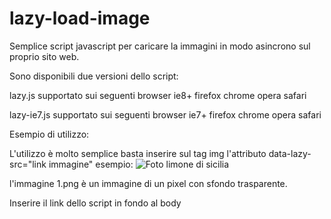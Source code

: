 lazy-load-image
===============
Semplice script javascript per caricare la immagini in modo asincrono sul proprio sito web.

Sono disponibili due versioni dello script:

lazy.js supportato sui seguenti browser ie8+ firefox chrome opera safari

lazy-ie7.js supportato sui seguenti browser ie7+ firefox chrome opera safari

Esempio di utilizzo:

L'utilizzo è molto semplice basta inserire sul tag img l'attributo data-lazy-src="link immagine" 
esempio: 
<img src="1.png" data-lazy-src="limone.jpg" alt="Foto limone di sicilia"/> 

l'immagine 1.png è un immagine di un pixel con sfondo trasparente. 

Inserire il link dello script in fondo al body 
<script src="lazy.js"></script> 
